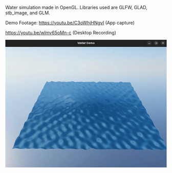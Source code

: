 Water simulation made in OpenGL. Libraries used are GLFW, GLAD, stb_image, and GLM. 

Demo Footage: https://youtu.be/C3oWhjHNgvI (App capture)

https://youtu.be/wlmv65oMn-c (Desktop Recording)

![alt text](https://github.com/AutomatedProgrammer/Water_Simulation/blob/main/WaterDemo.png?raw=true)

